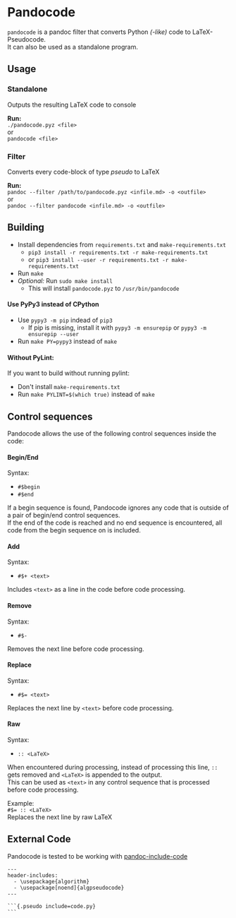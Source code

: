 # Pandocode

`pandocode` is a pandoc filter that converts Python _(-like)_ code to LaTeX-Pseudocode.  
It can also be used as a standalone program.

## Usage

### Standalone
Outputs the resulting LaTeX code to console

**Run:**  
`./pandocode.pyz <file>`  
or  
`pandocode <file>`

### Filter
Converts every code-block of type _pseudo_ to LaTeX

**Run:**  
`pandoc --filter /path/to/pandocode.pyz <infile.md> -o <outfile>`  
or  
`pandoc --filter pandocode <infile.md> -o <outfile>`

## Building
- Install dependencies from `requirements.txt` and `make-requirements.txt`
    - `pip3 install -r requirements.txt -r make-requirements.txt`
    - or `pip3 install --user -r requirements.txt -r make-requirements.txt`
- Run `make`
- _Optional:_ Run `sudo make install`
    - This will install `pandocode.pyz` to `/usr/bin/pandocode`

#### Use PyPy3 instead of CPython
- Use `pypy3 -m pip` indead of `pip3`
    - If pip is missing, install it with `pypy3 -m ensurepip` or `pypy3 -m ensurepip --user`
- Run `make PY=pypy3` instead of `make`

#### Without PyLint:
If you want to build without running pylint:
- Don't install `make-requirements.txt`
- Run `make PYLINT=$(which true)` instead of `make`

## Control sequences
Pandocode allows the use of the following control sequences inside the code:

#### Begin/End
Syntax:
- `#$begin`
- `#$end`

If a begin sequence is found, Pandocode ignores any code that is outside of a pair of begin/end control sequences.  
If the end of the code is reached and no end sequence is encountered, all code from the begin sequence on is included.

#### Add
Syntax:
- `#$+ <text>`

Includes `<text>` as a line in the code before code processing.

#### Remove
Syntax:
- `#$-`

Removes the next line before code processing.

#### Replace
Syntax:
- `#$= <text>`

Replaces the next line by `<text>` before code processing.

#### Raw
Syntax:
- `:: <LaTeX>`

When encountered during processing, instead of processing this line, `:: ` gets removed and `<LaTeX>` is appended to the output.  
This can be used as `<text>` in any control sequence that is processed before code processing.

Example:  
`#$= :: <LaTeX>`  
Replaces the next line by raw LaTeX

## External Code

Pandocode is tested to be working with [pandoc-include-code](https://github.com/owickstrom/pandoc-include-code)

    ---
    header-includes:
      - \usepackage{algorithm}
      - \usepackage[noend]{algpseudocode}
    ---

    ```{.pseudo include=code.py}
    ```
